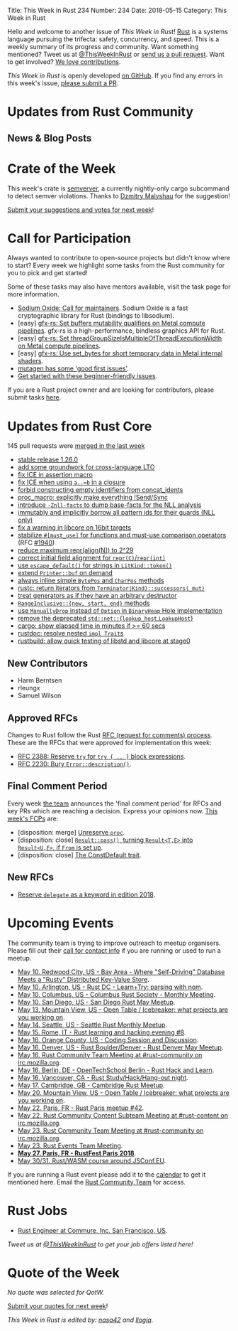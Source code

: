 Title: This Week in Rust 234
Number: 234
Date: 2018-05-15
Category: This Week in Rust

Hello and welcome to another issue of *This Week in Rust*!
[Rust](http://rust-lang.org) is a systems language pursuing the trifecta: safety, concurrency, and speed.
This is a weekly summary of its progress and community.
Want something mentioned? Tweet us at [@ThisWeekInRust](https://twitter.com/ThisWeekInRust) or [send us a pull request](https://github.com/cmr/this-week-in-rust).
Want to get involved? [We love contributions](https://github.com/rust-lang/rust/blob/master/CONTRIBUTING.md).

*This Week in Rust* is openly developed [on GitHub](https://github.com/cmr/this-week-in-rust).
If you find any errors in this week's issue, [please submit a PR](https://github.com/cmr/this-week-in-rust/pulls).

# Updates from Rust Community

## News & Blog Posts

# Crate of the Week

This week's crate is [semverver](https://crates.io/crates/semverver), a currently nightly-only cargo subcommand to detect semver violations. Thanks to [Dzmitry Malyshau](https://users.rust-lang.org/u/kvark) for the suggestion!

[Submit your suggestions and votes for next week][submit_crate]!

[submit_crate]: https://users.rust-lang.org/t/crate-of-the-week/2704

# Call for Participation

Always wanted to contribute to open-source projects but didn't know where to start?
Every week we highlight some tasks from the Rust community for you to pick and get started!

Some of these tasks may also have mentors available, visit the task page for more information.

* [Sodium Oxide: Call for maintainers](https://github.com/sodiumoxide/sodiumoxide/issues/203). Sodium Oxide is a fast cryptographic library for Rust (bindings to libsodium).
* [easy] [gfx-rs: Set buffers mutability qualifiers on Metal compute pipelines](https://github.com/gfx-rs/gfx/issues/1999). gfx-rs is a high-performance, bindless graphics API for Rust.
* [easy] [gfx-rs: Set threadGroupSizeIsMultipleOfThreadExecutionWidth on Metal compute pipelines](https://github.com/gfx-rs/gfx/issues/1998).
* [easy] [gfx-rs: Use set_bytes for short temporary data in Metal internal shaders](https://github.com/gfx-rs/gfx/issues/1997).
* [mutagen has some 'good first issues'](https://github.com/llogiq/mutagen/issues?q=is%3Aopen+is%3Aissue+label%3A%22good+first+issue%22).
* [Get started with these beginner-friendly issues](https://www.rustaceans.org/findwork/starters).

If you are a Rust project owner and are looking for contributors, please submit tasks [here][guidelines].

[guidelines]: https://users.rust-lang.org/t/twir-call-for-participation/4821

# Updates from Rust Core

145 pull requests were [merged in the last week][merged]

[merged]: https://github.com/search?q=is%3Apr+org%3Arust-lang+is%3Amerged+merged%3A2018-04-30..2018-05-07

* [stable release 1.26.0](https://github.com/rust-lang/rust/pull/50510)
* [add some groundwork for cross-language LTO](https://github.com/rust-lang/rust/pull/50000)
* [fix ICE in assertion macro](https://github.com/rust-lang/rust/pull/50474)
* [fix ICE when using `a..=b` in a closure](https://github.com/rust-lang/rust/pull/50421)
* [forbid constructing empty identifiers from concat_idents](https://github.com/rust-lang/rust/pull/50406)
* [proc_macro: explicitly make everything !Send/Sync](https://github.com/rust-lang/rust/pull/50453)
* [introduce `-Znll-facts` to dump base-facts for the NLL analysis](https://github.com/rust-lang/rust/pull/50370)
* [immutably and implicitly borrow all pattern ids for their guards (NLL only)](https://github.com/rust-lang/rust/pull/49870)
* [fix a warning in libcore on 16bit targets](https://github.com/rust-lang/rust/pull/50369)
* [stabilize `#[must_use]` for functions and must-use comparison operators](https://github.com/rust-lang/rust/pull/48925) (RFC [#1940](https://rust-lang.github.io/rfcs/1940-must-use-functions.html))
* [reduce maximum repr(align(N)) to 2^29](https://github.com/rust-lang/rust/pull/50378)
* [correct initial field alignment for `repr(C)`/`repr(int)`](https://github.com/rust-lang/rust/pull/50354)
* [use `escape_default()` for strings in `LitKind::token()`](https://github.com/rust-lang/rust/pull/50391)
* [extend `Printer::buf` on demand](https://github.com/rust-lang/rust/pull/50339)
* [always inline simple `BytePos` and `CharPos` methods](https://github.com/rust-lang/rust/pull/50407)
* [rustc: return iterators from `Terminator(Kind)::successors(_mut)`](https://github.com/rust-lang/rust/pull/50278)
* [treat generators as if they have an arbitrary destructor](https://github.com/rust-lang/rust/pull/49943)
* [`RangeInclusive::{new, start, end}` methods](https://github.com/rust-lang/rust/pull/49724)
* [use `ManuallyDrop` instead of `Option` in `BinaryHeap` Hole implementation](https://github.com/rust-lang/rust/pull/50487)
* [remove the deprecated `std::net::`{`lookup_host`,`LookupHost`}](https://github.com/rust-lang/rust/pull/50435)
* [cargo: show elapsed time in minutes if >= 60 secs](https://github.com/rust-lang/cargo/pull/5456)
* [rustdoc: resolve nested `impl Trait`s](https://github.com/rust-lang/rust/pull/50419)
* [rustbuild: allow quick testing of libstd and libcore at stage0](https://github.com/rust-lang/rust/pull/50466)

## New Contributors

* Harm Berntsen
* rleungx
* Samuel Wilson

## Approved RFCs

Changes to Rust follow the Rust [RFC (request for comments)
process](https://github.com/rust-lang/rfcs#rust-rfcs). These
are the RFCs that were approved for implementation this week:

* [RFC 2388: Reserve `try` for `try { .. }` block expressions](https://github.com/rust-lang/rfcs/pull/2388).
* [RFC 2230: Bury `Error::description()`](https://github.com/rust-lang/rfcs/pull/2230).

## Final Comment Period

Every week [the team](https://www.rust-lang.org/team.html) announces the
'final comment period' for RFCs and key PRs which are reaching a
decision. Express your opinions now. [This week's FCPs][fcp] are:

[fcp]: https://github.com/rust-lang/rfcs/labels/final-comment-period

* [disposition: merge] [Unreserve `proc`](https://github.com/rust-lang/rfcs/pull/2420).
* [disposition: close] [`Result::pass()`, turning `Result<T,E>` into `Result<U,F>`, if `From` is set up](https://github.com/rust-lang/rfcs/pull/1996).
* [disposition: close] [The ConstDefault trait](https://github.com/rust-lang/rfcs/pull/2204).

## New RFCs

* [Reserve `delegate` as a keyword in edition 2018](https://github.com/rust-lang/rfcs/pull/2429).

# Upcoming Events

The community team is trying to improve outreach to meetup organisers. Please fill out their [call for contact info](https://docs.google.com/forms/d/e/1FAIpQLSf52YXGhqBaHtCXtVna4iHYMK7IQaTqUW6V-ztsZC8C2TBInQ/viewform) if you are running or used to run a meetup.

* [May 10. Redwood City, US - Bay Area - Where "Self-Driving" Database Meets a "Rusty" Distributed Key-Value Store](https://www.meetup.com/Bay-Area-NewSQL-Database-Meetup/events/249676562/).
* [May 10. Arlington, US - Rust DC - Learn+Try: parsing with nom](https://www.meetup.com/RustDC/events/249883820).
* [May 10. Columbus, US - Columbus Rust Society - Monthly Meeting](https://www.meetup.com/columbus-rs/events/lcsdqpyxhbnb/).
* [May 10. San Diego, US - San Diego Rust May Meetup](https://www.meetup.com/San-Diego-Rust/events/249783590/).
* [May 13. Mountain View, US - Open Table / Icebreaker: what projects are you working on](https://www.meetup.com/Rust-Dev-in-Mountain-View/events/glnfcpyxhbrb/).
* [May 14. Seattle, US - Seattle Rust Monthly Meetup](https://www.meetup.com/Seattle-Rust-Meetup/events/hztzcpyxhbsb/).
* [May 15. Rome, IT - Rust learning and hacking evening #8](https://www.meetup.com/Rust-Roma/events/250581929/).
* [May 16. Orange County, US - Coding Session and Discussion](https://www.meetup.com/oc-rust/events/250342850/).
* [May 16. Denver, US - Rust Boulder/Denver - Rust Denver May Meetup](https://www.meetup.com/Rust-Boulder-Denver/events/249098925/).
* [May 16. Rust Community Team Meeting at #rust-community on irc.mozilla.org](irc://irc.mozilla.org/rust-community).
* [May 16. Berlin, DE - OpenTechSchool Berlin - Rust Hack and Learn](https://www.meetup.com/opentechschool-berlin/events/249497881/).
* [May 16. Vancouver, CA - Rust Study/Hack/Hang-out night](https://www.meetup.com/Vancouver-Rust/events/ckwdlpyxhbvb/).
* [May 17. Cambridge, GB - Cambridge Rust Meetup](https://www.meetup.com/Cambridge-Rust-Meetup/events/pzwshpyxhbwb/).
* [May 20. Mountain View, US - Open Table / Icebreaker: what projects are you working on](https://www.meetup.com/Rust-Dev-in-Mountain-View/events/glnfcpyxhbbc/).
* [May 22. Paris, FR - Rust Paris meetup #42](https://www.meetup.com/Rust-Paris/events/250587163/).
* [May 22. Rust Community Content Subteam Meeting at #rust-content on irc.mozilla.org](irc://irc.mozilla.org/rust-content).
* [May 23. Rust Community Team Meeting at #rust-community on irc.mozilla.org](irc://irc.mozilla.org/rust-community).
* [May 23. Rust Events Team Meeting](https://t.me/joinchat/EkKINhHCgZ9llzvPidOssA).
* **[May 27. Paris, FR - RustFest Paris 2018](https://paris.rustfest.eu/)**.
* [May 30/31. Rust/WASM course around JSConf.EU](https://ti.to/asquera-event-ug/rust-wasm-wwwtf-2018/).

If you are running a Rust event please add it to the [calendar] to get
it mentioned here. Email the [Rust Community Team][community] for access.

[calendar]: https://www.google.com/calendar/embed?src=apd9vmbc22egenmtu5l6c5jbfc%40group.calendar.google.com
[community]: mailto:community-team@rust-lang.org

# Rust Jobs

* [Rust Engineer at Commure, Inc. San Francisco, US](https://news.ycombinator.com/item?id=16968087).

*Tweet us at [@ThisWeekInRust](https://twitter.com/ThisWeekInRust) to get your job offers listed here!*

# Quote of the Week

*No quote was selected for QotW.*

[Submit your quotes for next week][submit]!

[submit]: http://users.rust-lang.org/t/twir-quote-of-the-week/328

*This Week in Rust is edited by: [nasa42](https://github.com/nasa42) and [llogiq](https://github.com/llogiq).*
